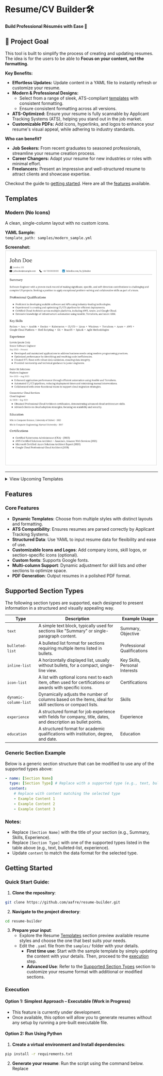 # **Resume/CV Builder**🛠️

**Build Professional Résumés with Ease 🚀** 

## 🎯 Project Goal

This tool is built to simplify the process of creating and updating resumes. The idea is for the users to be able to **Focus on your content, not the formatting.**

**Key Benefits:**

* **Effortless Updates:** 
  Update content in a YAML file to instantly refresh or customize your resume.
* **Modern & Professional Designs:** 
  - Select from a range of sleek, ATS-compliant [templates](#templates) with consistent formatting.
  - Ensure consistent formatting across all versions.
* **ATS-Optimized:** 
  Ensure your resume is fully scannable by Applicant Tracking Systems (ATS), helping you stand out in the job market.
* **Customizable PDFs:** 
  Add icons, hyperlinks, and logos to enhance your resume's visual appeal, while adhering to industry standards.

**Who can benefit?**

* **Job Seekers:** From recent graduates to seasoned professionals, streamline your resume creation process.
* **Career Changers:** Adapt your resume for new industries or roles with minimal effort.
* **Freelancers:** Present an impressive and well-structured resume to attract clients and showcase expertise.

Checkout the guide to [getting started](#getting-started). 
Here are all the [features](#features) available. 

## Templates

### Modern (No Icons)

A clean, single-column layout with no custom icons.

**YAML Sample:**  
`template_path: samples/modern_sample.yml`

**Screenshot:**  
![Modern Resume (No Icons)](docs/templates/modern-no-icons.png)

---

<details>
  <summary>View Upcoming Templates</summary>


### Modern (With Icons)

A clean, single-column layout with decorative icons for sections like contact information and certifications.

**YAML Sample:**  
`template_path: samples/modern_with_icons.yml`

*(Screenshot coming soon)*


### Minimalist (Work in Progress)

A streamlined, no-frills layout focused purely on content with minimal design elements.

**YAML Sample:**  
`template_path: samples/minimalist_sample.yml`

*(Screenshot coming soon)*


### Creative (Planned)

A visually striking layout featuring color highlights and unique typography for a bold statement.

**YAML Sample:**  
`template_path: samples/creative_sample.yml`

*(Screenshot and YAML file coming soon)*

</details>


## Features

### Core Features

- **Dynamic Templates**: Choose from multiple styles with distinct layouts and formatting.
- **ATS Compatibility**: Ensures resumes are parsed correctly by Applicant Tracking Systems.
- **Structured Data**: Use YAML to input resume data for flexibility and ease of use.
- **Customizable Icons and Logos**: Add company icons, skill logos, or section-specific icons (optional).
- **Custom fonts**: Supports Google fonts.
- **Multi-column Support**: Dynamic adjustment for skill lists and other sections to optimize space.
- **PDF Generation**: Output resumes in a polished PDF format.


## Supported Section Types

The following section types are supported, each designed to present information in a structured and visually appealing way.

| **Type**         | **Description**                                                                                         | **Example Usage**                |
|-------------------|---------------------------------------------------------------------------------------------------------|----------------------------------|
| `text`           | A simple text block, typically used for sections like "Summary" or single-paragraph content.            | Summary, Objective               |
| `bulleted-list`  | A bulleted list format for sections requiring multiple items listed in bullets.                          | Professional Qualifications      |
| `inline-list`    | A horizontally displayed list, usually without bullets, for a compact, single-line view.                | Key Skills, Personal Interests   |
| `icon-list`      | A list with optional icons next to each item, often used for certifications or awards with specific icons.| Certifications                   |
| `dynamic-column-list` | Dynamically adjusts the number of columns based on the items, ideal for skill sections or compact lists. | Skills                           |
| `experience`     | A structured format for job experience with fields for company, title, dates, and description as bullet points.| Experience                       |
| `education`      | A structured format for academic qualifications with institution, degree, and date.                     | Education                        |


### Generic Section Example

Below is a generic section structure that can be modified to use any of the supported types above:

```yaml
- name: [Section Name]
  type: [Section Type] # Replace with a supported type (e.g., text, bulleted-list, experience, etc.)
  content:
    # Replace with content matching the selected type
    - Example Content 1
    - Example Content 2
    - Example Content 3
```

### Notes:
- Replace `[Section Name]` with the title of your section (e.g., Summary, Skills, Experience).
- Replace `[Section Type]` with one of the supported types listed in the table above (e.g., text, bulleted-list, experience).
- Update `content` to match the data format for the selected type.


## Getting Started

### Quick Start Guide: 

1. **Clone the repository**:

```bash
git clone https://github.com/aafre/resume-builder.git
```

2. **Navigate to the project directory**: 

```bash
cd resume-builder
```

3. **Prepare your input**: 
    - Explore the Resume [Templates](#Templates) section preview available resume styles and choose the one that best suits your needs.
    - Edit the `.yaml` file from the `samples/` folder with your details.
        - **First time use**: Start with the sample template by simply updating the content with your details. Then, proceed to the [execution](#execution) step.
        - **Advanced Use**: Refer to the [Supported Section Types](#supported-section-types) section to customize your resume format with additional or modified sections.


### Execution


#### Option 1: Simplest Approach – Executable (Work in Progress)

- This feature is currently under development.
- Once available, this option will allow you to generate resumes without any setup by running a pre-built executable file.


#### Option 2: Run Using Python

1. **Create a virtual environment and Install dependencies**: 

```bash
pip install -r requirements.txt
```


2. **Generate your resume**:
Run the script using the command below. Replace <template> with the desired template name, <input> with the path to your `.yaml` file, and <output> with the desired output file location.

```bash 
python resume_generator.py --template modern --input data/sample.yml --output output/resume.pdf
```

Flag Details:
- `--template`: Specify the template name (modern, etc.).
- `--input`: Path to the .yaml file containing resume data.
- `--output`: Path to save the generated PDF.


#### Option 2: Run Using Docker

1. **Build the Docker Image**:

```bash 
docker build -t resume-builder .
```

2. **Run the container**: 

```bash 
docker run -it --rm -v "${pwd}:/app/" --entrypoint /bin/bash resume-builder
```

For windows users, replace `${pwd}` with `%cd%`.

3. **Generate Your Resume**:

```bash
python resume_generator.py --template modern --input data/sample.yml --output output/resume.pdf
```



